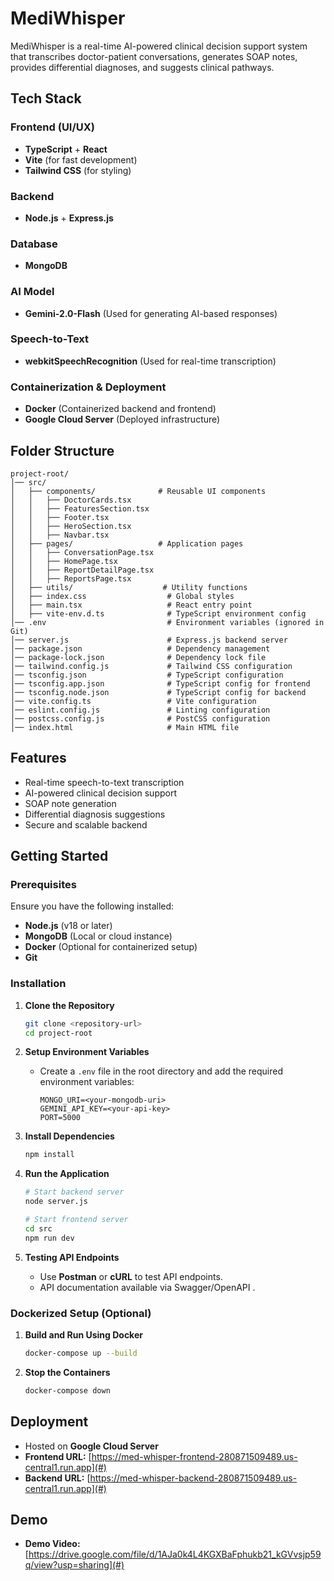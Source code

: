 # MediWhisper

MediWhisper is a real-time AI-powered clinical decision support system that transcribes doctor-patient conversations, generates SOAP notes, provides differential diagnoses, and suggests clinical pathways.

## Tech Stack

### Frontend (UI/UX)
- **TypeScript** + **React**
- **Vite** (for fast development)
- **Tailwind CSS** (for styling)

### Backend
- **Node.js** + **Express.js**

### Database
- **MongoDB**

### AI Model
- **Gemini-2.0-Flash** (Used for generating AI-based responses)

### Speech-to-Text
- **webkitSpeechRecognition** (Used for real-time transcription)

### Containerization & Deployment
- **Docker** (Containerized backend and frontend)
- **Google Cloud Server** (Deployed infrastructure)

## Folder Structure
```
project-root/
│── src/
│   ├── components/              # Reusable UI components
│   │   ├── DoctorCards.tsx
│   │   ├── FeaturesSection.tsx
│   │   ├── Footer.tsx
│   │   ├── HeroSection.tsx
│   │   ├── Navbar.tsx
│   ├── pages/                   # Application pages
│   │   ├── ConversationPage.tsx
│   │   ├── HomePage.tsx
│   │   ├── ReportDetailPage.tsx
│   │   ├── ReportsPage.tsx
│   ├── utils/                    # Utility functions
│   ├── index.css                  # Global styles
│   ├── main.tsx                   # React entry point
│   ├── vite-env.d.ts              # TypeScript environment config
│── .env                           # Environment variables (ignored in Git)
│── server.js                      # Express.js backend server
│── package.json                   # Dependency management
│── package-lock.json              # Dependency lock file
│── tailwind.config.js             # Tailwind CSS configuration
│── tsconfig.json                  # TypeScript configuration
│── tsconfig.app.json              # TypeScript config for frontend
│── tsconfig.node.json             # TypeScript config for backend
│── vite.config.ts                 # Vite configuration
│── eslint.config.js               # Linting configuration
│── postcss.config.js              # PostCSS configuration
│── index.html                     # Main HTML file
```

## Features
- Real-time speech-to-text transcription
- AI-powered clinical decision support
- SOAP note generation
- Differential diagnosis suggestions
- Secure and scalable backend

## Getting Started

### Prerequisites
Ensure you have the following installed:
- **Node.js** (v18 or later)
- **MongoDB** (Local or cloud instance)
- **Docker** (Optional for containerized setup)
- **Git**

### Installation

1. **Clone the Repository**
   ```sh
   git clone <repository-url>
   cd project-root
   ```

2. **Setup Environment Variables**
   - Create a `.env` file in the root directory and add the required environment variables:
     ```env
     MONGO_URI=<your-mongodb-uri>
     GEMINI_API_KEY=<your-api-key>
     PORT=5000
     ```

3. **Install Dependencies**
   ```sh
   npm install
   ```

4. **Run the Application**
   ```sh
   # Start backend server
   node server.js

   # Start frontend server
   cd src
   npm run dev
   ```

5. **Testing API Endpoints**
   - Use **Postman** or **cURL** to test API endpoints.
   - API documentation available via Swagger/OpenAPI .

### Dockerized Setup (Optional)

1. **Build and Run Using Docker**
   ```sh
   docker-compose up --build
   ```

2. **Stop the Containers**
   ```sh
   docker-compose down
   ```

## Deployment
- Hosted on **Google Cloud Server**
- **Frontend URL:** [https://med-whisper-frontend-280871509489.us-central1.run.app](#)
- **Backend URL:** [https://med-whisper-backend-280871509489.us-central1.run.app](#)
## Demo
- **Demo Video:** [https://drive.google.com/file/d/1AJa0k4L4KGXBaFphukb21_kGVvsjp59q/view?usp=sharing](#)
  
  
